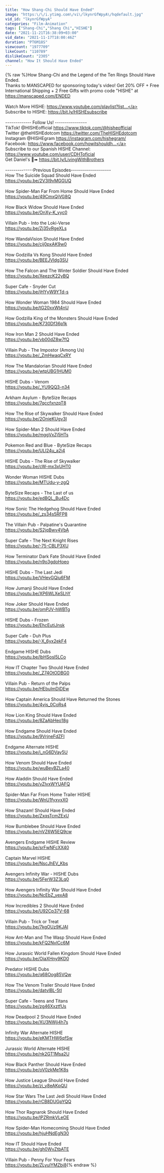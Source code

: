 ```yaml
---
title: "How Shang-Chi Should Have Ended"
image: "https:\/\/i.ytimg.com\/vi\/lkynrGfWpyA\/hqdefault.jpg"
vid_id: "lkynrGfWpyA"
categories: "Film-Animation"
tags: ["Shang-Chi","Shang Chi","HISHE"]
date: "2021-11-21T16:38:09+03:00"
vid_date: "2021-11-17T18:00:46Z"
duration: "PT6M18S"
viewcount: "1977709"
likeCount: "110789"
dislikeCount: "2305"
channel: "How It Should Have Ended"
---
```

{% raw %}How Shang-Chi and the Legend of the Ten Rings Should Have Ended.<br />Thanks to MANSCAPED for sponsoring today's video! Get 20% OFF + Free International Shipping + 2 Free Gifts with promo code &quot;HISHE&quot; at <a rel="nofollow" target="blank" href="https://manscaped.com/ENDED">https://manscaped.com/ENDED</a><br /><br />Watch More HISHE: <a rel="nofollow" target="blank" href="https://www.youtube.com/playlist?list...">https://www.youtube.com/playlist?list...</a><br />Subscribe to HISHE: <a rel="nofollow" target="blank" href="https://bit.ly/HISHEsubscribe">https://bit.ly/HISHEsubscribe</a><br /> <br />------------- Follow Us! ----------------<br />TikTok! @HISHEofficial <a rel="nofollow" target="blank" href="https://www.tiktok.com/@hisheofficial">https://www.tiktok.com/@hisheofficial</a><br />Twitter @theHISHEdotcom <a rel="nofollow" target="blank" href="https://twitter.com/TheHISHEdotcom">https://twitter.com/TheHISHEdotcom</a> <br />Instagram @HISHEgram <a rel="nofollow" target="blank" href="https://instagram.com/hishegram/">https://instagram.com/hishegram/</a> <br />Facebook: <a rel="nofollow" target="blank" href="https://www.facebook.com/howitshouldh...">https://www.facebook.com/howitshouldh...</a> <br />Subscribe to our Spanish HISHE Channel:<br /><a rel="nofollow" target="blank" href="https://www.youtube.com/user/CDHToficial">https://www.youtube.com/user/CDHToficial</a><br />Get Daniel's 📘➠ <a rel="nofollow" target="blank" href="https://bit.ly/LivingWithBrothers">https://bit.ly/LivingWithBrothers</a><br /><br />--------------Previous Episodes-------------------- <br />How The Suicide Squad Should Have Ended<br /><a rel="nofollow" target="blank" href="https://youtu.be/2V3I9vMGGUQ">https://youtu.be/2V3I9vMGGUQ</a><br /><br />How Spider-Man Far From Home Should Have Ended<br /><a rel="nofollow" target="blank" href="https://youtu.be/49CmxQjVG8Q">https://youtu.be/49CmxQjVG8Q</a><br /><br />How Black Widow Should Have Ended<br /><a rel="nofollow" target="blank" href="https://youtu.be/OnXy-K_yyc0">https://youtu.be/OnXy-K_yyc0</a><br /><br />Villain Pub - Into the Loki-Verse<br /><a rel="nofollow" target="blank" href="https://youtu.be/Zj35vRgeXLs">https://youtu.be/Zj35vRgeXLs</a><br /><br />How WandaVision Should Have Ended<br /><a rel="nofollow" target="blank" href="https://youtu.be/cij0pxAK9w0">https://youtu.be/cij0pxAK9w0</a><br /><br />How Godzilla Vs Kong Should Have Ended<br /><a rel="nofollow" target="blank" href="https://youtu.be/BEEJVldg3SU">https://youtu.be/BEEJVldg3SU</a><br /><br />How The Falcon and The Winter Soldier Should Have Ended<br /><a rel="nofollow" target="blank" href="https://youtu.be/XeezcK22yBQ">https://youtu.be/XeezcK22yBQ</a><br /><br />Super Cafe - Snyder Cut<br /><a rel="nofollow" target="blank" href="https://youtu.be/jHYyW9YTd-s">https://youtu.be/jHYyW9YTd-s</a><br /><br />How Wonder Woman 1984 Should Have Ended<br /><a rel="nofollow" target="blank" href="https://youtu.be/tG20xxWt4nU">https://youtu.be/tG20xxWt4nU</a><br /><br />How Godzilla King of the Monsters Should Have Ended<br /><a rel="nofollow" target="blank" href="https://youtu.be/K730Df36p1k">https://youtu.be/K730Df36p1k</a><br /><br />How Iron Man 2 Should Have Ended<br /><a rel="nofollow" target="blank" href="https://youtu.be/vb00dZ8w7fQ">https://youtu.be/vb00dZ8w7fQ</a><br /><br />Villain Pub - The Impostor (Among Us)<br /><a rel="nofollow" target="blank" href="https://youtu.be/_ZmHwaqCxRY">https://youtu.be/_ZmHwaqCxRY</a><br /><br />How The Mandalorian Should Have Ended<br /><a rel="nofollow" target="blank" href="https://youtu.be/wtpUBG1HUM0">https://youtu.be/wtpUBG1HUM0</a><br /><br />HISHE Dubs - Venom<br /><a rel="nofollow" target="blank" href="https://youtu.be/_YU9QQ3-n34">https://youtu.be/_YU9QQ3-n34</a><br /><br />Arkham Asylum - ByteSize Recaps<br /><a rel="nofollow" target="blank" href="https://youtu.be/7qccfxnzpT8">https://youtu.be/7qccfxnzpT8</a><br /><br />How The Rise of Skywalker Should Have Ended<br /><a rel="nofollow" target="blank" href="https://youtu.be/2OnieKUgv3I">https://youtu.be/2OnieKUgv3I</a><br /><br />How Spider-Man 2 Should Have Ended<br /><a rel="nofollow" target="blank" href="https://youtu.be/mggVxZj5HTs">https://youtu.be/mggVxZj5HTs</a><br /><br />Pokemon Red and Blue - ByteSize Recaps<br /><a rel="nofollow" target="blank" href="https://youtu.be/ULl24u_a2i4">https://youtu.be/ULl24u_a2i4</a><br /><br />HISHE Dubs - The Rise of Skywalker <br /><a rel="nofollow" target="blank" href="https://youtu.be/cW-mx3xUHT0">https://youtu.be/cW-mx3xUHT0</a><br /><br />Wonder Woman HISHE Dubs<br /><a rel="nofollow" target="blank" href="https://youtu.be/MTUdu-y-zgQ">https://youtu.be/MTUdu-y-zgQ</a><br /><br />ByteSize Recaps - The Last of us<br /><a rel="nofollow" target="blank" href="https://youtu.be/edBQL_Bu4Dc">https://youtu.be/edBQL_Bu4Dc</a><br /><br />How Sonic The Hedgehog Should Have Ended<br /><a rel="nofollow" target="blank" href="https://youtu.be/_zs34s5RFP8">https://youtu.be/_zs34s5RFP8</a><br /><br />The Villain Pub - Palpatine's Quarantine<br /><a rel="nofollow" target="blank" href="https://youtu.be/S2jqBwv4VbA">https://youtu.be/S2jqBwv4VbA</a><br /><br />Super Cafe - The Next Knight Rises<br /><a rel="nofollow" target="blank" href="https://youtu.be/-75-CBLP3XU">https://youtu.be/-75-CBLP3XU</a><br /><br />How Terminator Dark Fate Should Have Ended<br /><a rel="nofollow" target="blank" href="https://youtu.be/n9o3gdoHoeo">https://youtu.be/n9o3gdoHoeo</a><br /><br />HISHE Dubs - The Last Jedi <br /><a rel="nofollow" target="blank" href="https://youtu.be/VHevGQiu6FM">https://youtu.be/VHevGQiu6FM</a><br /><br />How Jumanji Should Have Ended<br /><a rel="nofollow" target="blank" href="https://youtu.be/XP6WLXeSLhY">https://youtu.be/XP6WLXeSLhY</a><br /><br />How Joker Should Have Ended<br /><a rel="nofollow" target="blank" href="https://youtu.be/omPJV-hWBTg">https://youtu.be/omPJV-hWBTg</a><br /><br />HISHE Dubs - Frozen<br /><a rel="nofollow" target="blank" href="https://youtu.be/EhcEutiJnsk">https://youtu.be/EhcEutiJnsk</a><br /><br />Super Cafe - Duh Plus<br /><a rel="nofollow" target="blank" href="https://youtu.be/-X_6yx2ekF4">https://youtu.be/-X_6yx2ekF4</a><br /><br />Endgame HISHE Dubs<br /><a rel="nofollow" target="blank" href="https://youtu.be/lbHSosl5LCo">https://youtu.be/lbHSosl5LCo</a><br /><br />How IT Chapter Two Should Have Ended<br /><a rel="nofollow" target="blank" href="https://youtu.be/_Z74OtODBG0">https://youtu.be/_Z74OtODBG0</a><br /><br />Villain Pub - Return of the Palps<br /><a rel="nofollow" target="blank" href="https://youtu.be/HEbulmDiDEw">https://youtu.be/HEbulmDiDEw</a><br /><br />How Captain America Should Have Returned the Stones<br /><a rel="nofollow" target="blank" href="https://youtu.be/4vjs_0CoRs4">https://youtu.be/4vjs_0CoRs4</a><br /><br />How Lion King Should Have Ended<br /><a rel="nofollow" target="blank" href="https://youtu.be/8ZaAbHeo18g">https://youtu.be/8ZaAbHeo18g</a><br /><br />How Endgame Should Have Ended<br /><a rel="nofollow" target="blank" href="https://youtu.be/9VrjneFdZFI">https://youtu.be/9VrjneFdZFI</a><br /><br />Endgame Alternate HISHE<br /><a rel="nofollow" target="blank" href="https://youtu.be/j_nG6DVay5U">https://youtu.be/j_nG6DVay5U</a><br /><br />How Venom Should Have Ended<br /><a rel="nofollow" target="blank" href="https://youtu.be/wuBevBZLa40">https://youtu.be/wuBevBZLa40</a><br /><br />How Aladdin Should Have Ended<br /><a rel="nofollow" target="blank" href="https://youtu.be/vZlvxWYUAFQ">https://youtu.be/vZlvxWYUAFQ</a><br /><br />Spider-Man Far From Home Trailer HISHE <br /><a rel="nofollow" target="blank" href="https://youtu.be/WnU1fyxyxX0">https://youtu.be/WnU1fyxyxX0</a><br /><br />How Shazam! Should Have Ended <br /><a rel="nofollow" target="blank" href="https://youtu.be/ZxqsTcmZExU">https://youtu.be/ZxqsTcmZExU</a> <br /><br />How Bumblebee Should Have Ended <br /><a rel="nofollow" target="blank" href="https://youtu.be/nVZ6W5EQ9cw">https://youtu.be/nVZ6W5EQ9cw</a> <br /><br />Avengers Endgame HISHE Review <br /><a rel="nofollow" target="blank" href="https://youtu.be/srFwNFcXX40">https://youtu.be/srFwNFcXX40</a> <br /><br />Captain Marvel HISHE <br /><a rel="nofollow" target="blank" href="https://youtu.be/NscJhEV_Kbs">https://youtu.be/NscJhEV_Kbs</a> <br /><br />Avengers Infinity War - HISHE Dubs <br /><a rel="nofollow" target="blank" href="https://youtu.be/5FerW3Z3Lq0">https://youtu.be/5FerW3Z3Lq0</a> <br /><br />How Avengers Infinity War Should Have Ended <br /><a rel="nofollow" target="blank" href="https://youtu.be/NcEbZ_vexA8">https://youtu.be/NcEbZ_vexA8</a> <br /><br />How Incredibles 2 Should Have Ended <br /><a rel="nofollow" target="blank" href="https://youtu.be/U92Cp37V-68">https://youtu.be/U92Cp37V-68</a> <br /><br />Villain Pub - Trick or Treat <br /><a rel="nofollow" target="blank" href="https://youtu.be/7kgOUz9KJAI">https://youtu.be/7kgOUz9KJAI</a> <br /><br />How Ant-Man and The Wasp Should Have Ended <br /><a rel="nofollow" target="blank" href="https://youtu.be/kFQ2NvlCc6M">https://youtu.be/kFQ2NvlCc6M</a> <br /><br />How Jurassic World Fallen Kingdom Should Have Ended <br /><a rel="nofollow" target="blank" href="https://youtu.be/OiaXHny9KD0">https://youtu.be/OiaXHny9KD0</a> <br /><br />Predator HISHE Dubs <br /><a rel="nofollow" target="blank" href="https://youtu.be/q68Oog85VQw">https://youtu.be/q68Oog85VQw</a> <br /><br />How The Venom Trailer Should Have Ended <br /><a rel="nofollow" target="blank" href="https://youtu.be/datvIBL-5tI">https://youtu.be/datvIBL-5tI</a> <br /><br />Super Cafe - Teens and Titans <br /><a rel="nofollow" target="blank" href="https://youtu.be/zg46XxztfUs">https://youtu.be/zg46XxztfUs</a> <br /><br />How Deadpool 2 Should Have Ended <br /><a rel="nofollow" target="blank" href="https://youtu.be/XU3NWji4h7s">https://youtu.be/XU3NWji4h7s</a> <br /><br />Infinity War Alternate HISHE <br /><a rel="nofollow" target="blank" href="https://youtu.be/eKMTHW6qfSw">https://youtu.be/eKMTHW6qfSw</a> <br /><br />Jurassic World Alternate HISHE <br /><a rel="nofollow" target="blank" href="https://youtu.be/nk2GT1Msa2U">https://youtu.be/nk2GT1Msa2U</a> <br /><br />How Black Panther Should Have Ended <br /><a rel="nofollow" target="blank" href="https://youtu.be/oV0zkMe1K8s">https://youtu.be/oV0zkMe1K8s</a> <br /><br />How Justice League Should Have Ended <br /><a rel="nofollow" target="blank" href="https://youtu.be/zj_y8eAKpQU">https://youtu.be/zj_y8eAKpQU</a> <br /><br />How Star Wars The Last Jedi Should Have Ended <br /><a rel="nofollow" target="blank" href="https://youtu.be/rCB8DUGpYQQ">https://youtu.be/rCB8DUGpYQQ</a> <br /><br />How Thor Ragnarok Should Have Ended <br /><a rel="nofollow" target="blank" href="https://youtu.be/lPZRmkVLeOE">https://youtu.be/lPZRmkVLeOE</a> <br /><br />How Spider-Man Homecoming Should Have Ended <br /><a rel="nofollow" target="blank" href="https://youtu.be/hjuHNdEgN30">https://youtu.be/hjuHNdEgN30</a> <br /><br />How IT Should Have Ended <br /><a rel="nofollow" target="blank" href="https://youtu.be/gh0WvZtbATE">https://youtu.be/gh0WvZtbATE</a> <br /><br />Villain Pub - Penny For Your Fears <br /><a rel="nofollow" target="blank" href="https://youtu.be/ZLyulYMZbj8">https://youtu.be/ZLyulYMZbj8</a>{% endraw %}
